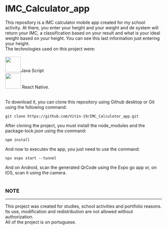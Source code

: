 <h1>IMC_Calculator_app</h1>

This repository is a IMC calculator mobile app created for my school activity. At there, you enter your height and your weight and de system will return your IMC, 
a classification based on your result and what is your ideal weight based on your height. You can see this last information just entering your height.<br>
The technologies used on this project were:<br><br>
<img src="https://cdn.jsdelivr.net/gh/devicons/devicon/icons/javascript/javascript-original.svg" width="50" height="50"/>Java Script<br>
<img src="https://cdn.jsdelivr.net/gh/devicons/devicon/icons/react/react-original.svg" width="50" height="50"/> React Native.<br><br>

To download it, you can clone this repository using Github desktop or Git using the following command:
``` shel
git clone https://github.com/Vitin-19/IMC_Calculator_app.git
```
After cloning the project, you must install the node_modules and the package-lock.json using the command:
``` shel
npm install
```
And now to executev the app, you just need to use the command:
``` shel
npx expo start --tunnel
```
And on Android, scan the generated QrCode using the Expo go app or, on IOS, scan it using the camera.<br><br>
<h3>NOTE</h3>
<hr>
This project was created for studies, school activities and portifolio reasons. Its use, modification and redistribution are not allowed without authorization.<br>
All of the project is on portuguese.<br>


